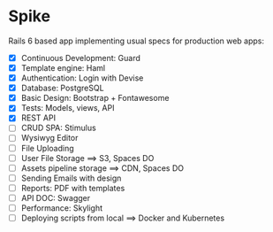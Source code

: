 # Spike

Rails 6 based app implementing usual specs for production web apps:

- [x] Continuous Development: Guard
- [x] Template engine: Haml
- [x] Authentication: Login with Devise
- [x] Database: PostgreSQL
- [x] Basic Design: Bootstrap + Fontawesome
- [x] Tests: Models, views, API
- [x] REST API
- [ ] CRUD SPA: Stimulus
- [ ] Wysiwyg Editor
- [ ] File Uploading
- [ ] User File Storage ==> S3, Spaces DO
- [ ] Assets pipeline storage ==> CDN, Spaces DO
- [ ] Sending Emails with design
- [ ] Reports: PDF with templates
- [ ] API DOC: Swagger
- [ ] Performance: Skylight
- [ ] Deploying scripts from local ==> Docker and Kubernetes

